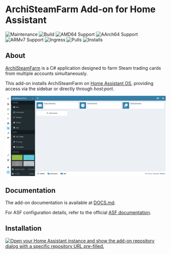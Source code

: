 # ArchiSteamFarm Add-on for Home Assistant

![Maintenance](https://img.shields.io/maintenance/yes/2025.svg)
![Build](https://img.shields.io/github/actions/workflow/status/Eskander/ha-addon-archisteamfarm/.github/workflows/release.yml)
![AMD64 Support](https://img.shields.io/badge/amd64-yes-green.svg)
![AArch64 Support](https://img.shields.io/badge/aarch64-yes-green.svg)
![ARMv7 Support](https://img.shields.io/badge/armv7-yes-green.svg)
![Ingress](https://img.shields.io/badge/-ingress-blueviolet.svg?logo=cliqz&logoColor=white)
![Pulls](https://img.shields.io/badge/dynamic/json?url=https://gist.githubusercontent.com/Eskander/7bbbf38fce9710cb995f20defb9bd5a5/raw/package-stats.json&query=$.ha-addon-archisteamfarm.total&label=Pulls)
![Installs](https://img.shields.io/badge/dynamic/json?url=https://analytics.home-assistant.io/addons.json&query=$["bccc8195_archisteamfarm"].total&label=Reported%20Installs)

## About  

[ArchiSteamFarm](https://github.com/JustArchiNET/ArchiSteamFarm/) is a C# application designed to farm Steam trading cards from multiple accounts simultaneously.  

This add-on installs ArchiSteamFarm on [Home Assistant OS](https://www.home-assistant.io/addons/), providing access via the sidebar or directly through *host:port*.  

![Screenshot](img/screenshot.png)  

## Documentation  

The add-on documentation is available at [DOCS.md](/src/DOCS.md).  

For ASF configuration details, refer to the official [ASF documentation](https://github.com/JustArchiNET/ArchiSteamFarm/wiki).  

## Installation  

[![Open your Home Assistant instance and show the add-on repository dialog with a specific repository URL pre-filled.](https://my.home-assistant.io/badges/supervisor_add_addon_repository.svg)](https://my.home-assistant.io/redirect/supervisor_add_addon_repository/?repository_url=https://github.com/Eskander/ha-addon-archisteamfarm)
